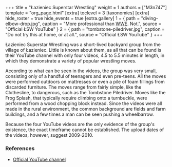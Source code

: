 +++
title = "Łazieniec Superstar Wrestling"
weight = 1
authors = ["M3n747"]
template = "org_page.html"
[extra]
toclevel = 3
[taxonomies]
[extra]
hide_roster = true
hide_events = true
[extra.gallery]
1 = { path = "diving-elbow-drop.jpg", caption = "More professional than [WWE](@/o/wwe.md). Not.", source = "Official ŁSW YouTube" }
2 = { path = "tombstone-piledriver.jpg", caption = "Do not try this at home, or at all.", source = "Official ŁSW YouTube" }
+++

Łazieniec Superstar Wrestling was a short-lived backyard group from the village of Łazieniec. Little is known about them, as all that can be found is their YouTube channel with only four videos, 4.5 to 5.5 minutes in length, in which they demonstrate a variety of popular wrestling moves.

According to what can be seen in the videos, the group was very small, consisting only of a handful of teenagers and even pre-teens. All the moves were performed outdoors on mattresses or even a pile of foam fillings from discarded furniture. The moves range from fairly simple, like the Clothesline, to dangerous, such as the Tombstone Piledriver. Moves like the Frog Splash, that typically require climbing onto a turnbuckle, were performed from a wood chopping block instead. Since the videos were all made in the rural environment, the common background are fields and farm buildings, and a few times a man can be seen pushing a wheelbarrow.

Because the four YouTube videos are the only evidence of the group's existence, the exact timeframe cannot be established. The upload dates of the videos, however, suggest 2009-2010.

### References

* [Official YouTube channel](https://www.youtube.com/@1SuperStarWrestling1/videos)
